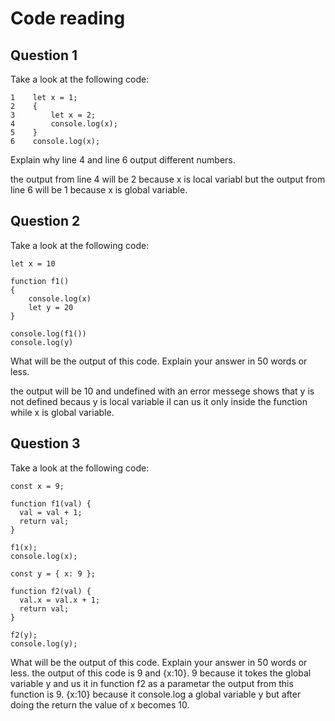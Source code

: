 # Code reading

## Question 1

Take a look at the following code:

```
1    let x = 1;
2    {
3        let x = 2;
4        console.log(x);
5    }
6    console.log(x);
```

Explain why line 4 and line 6 output different numbers.

the output from line 4 will be 2 because x is local variabl
but the output from line 6 will be 1 because x is global variable.

## Question 2

Take a look at the following code:

```
let x = 10

function f1()
{
    console.log(x)
    let y = 20
}

console.log(f1())
console.log(y)
```

What will be the output of this code. Explain your answer in 50 words or less.

the output will be 10 and undefined with an error messege shows that y is not defined becaus y is local variable iI can us it only inside the function while x is global variable.
## Question 3

Take a look at the following code:

```
const x = 9;

function f1(val) {
  val = val + 1;
  return val;
}

f1(x);
console.log(x);

const y = { x: 9 };

function f2(val) {
  val.x = val.x + 1;
  return val;
}

f2(y);
console.log(y);
```

What will be the output of this code. Explain your answer in 50 words or less.
the output of this code is 9 and {x:10}.
9 because it tokes the global variable y and us it in function f2 as a parametar the output from this function is 9.
{x:10} because it console.log a global variable y but after doing the return the value of x becomes 10.